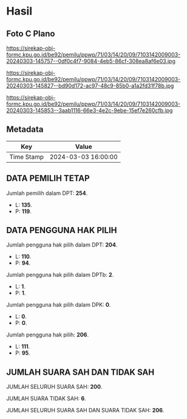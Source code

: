 # Hasil

## Foto C Plano

https://sirekap-obj-formc.kpu.go.id/be92/pemilu/ppwp/71/03/14/20/09/7103142009003-20240303-145757--0df0c4f7-9084-4eb5-86cf-308ea8af6e03.jpg

https://sirekap-obj-formc.kpu.go.id/be92/pemilu/ppwp/71/03/14/20/09/7103142009003-20240303-145827--bd90d172-ac97-48c9-85b0-a1a2fd31f78b.jpg

https://sirekap-obj-formc.kpu.go.id/be92/pemilu/ppwp/71/03/14/20/09/7103142009003-20240303-145853--3aab1116-66e3-4e2c-9ebe-15ef7e260cfb.jpg


## Metadata

| Key        | Value               |
| ---------- | ------------------- |
| Time Stamp | 2024-03-03 16:00:00 |


## DATA PEMILIH TETAP

Jumlah pemilih dalam DPT: **254**.
 * L: **135**.
 * P: **119**.

## DATA PENGGUNA HAK PILIH

Jumlah pengguna hak pilih dalam DPT: **204**.
 * L: **110**.
 * P: **94**.

Jumlah pengguna hak pilih dalam DPTb: **2**.
 * L: **1**.
 * P: **1**.

Jumlah pengguna hak pilih dalam DPK: **0**.
 * L: **0**.
 * P: **0**.

Jumlah pengguna hak pilih: **206**.
 * L: **111**.
 * P: **95**.

## JUMLAH SUARA SAH DAN TIDAK SAH

JUMLAH SELURUH SUARA SAH: **200**.

JUMLAH SUARA TIDAK SAH: **6**.

JUMLAH SELURUH SUARA SAH DAN SUARA TIDAK SAH: **206**.


